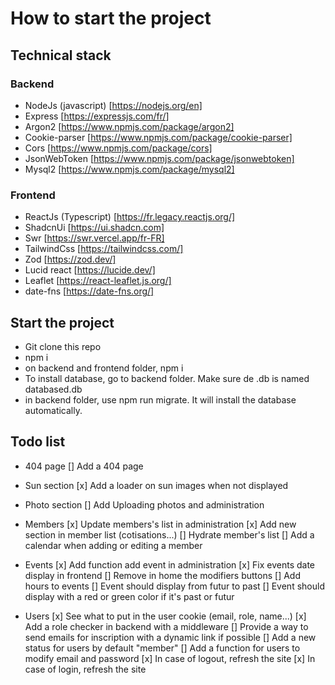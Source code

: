 # How to start the project

## Technical stack

### Backend

- NodeJs (javascript) [https://nodejs.org/en]
- Express [https://expressjs.com/fr/]
- Argon2 [https://www.npmjs.com/package/argon2]
- Cookie-parser [https://www.npmjs.com/package/cookie-parser]
- Cors [https://www.npmjs.com/package/cors]
- JsonWebToken [https://www.npmjs.com/package/jsonwebtoken]
- Mysql2 [https://www.npmjs.com/package/mysql2]

### Frontend

- ReactJs (Typescript) [https://fr.legacy.reactjs.org/]
- ShadcnUi [https://ui.shadcn.com]
- Swr [https://swr.vercel.app/fr-FR]
- TailwindCss [https://tailwindcss.com/]
- Zod [https://zod.dev/]
- Lucid react [https://lucide.dev/]
- Leaflet [https://react-leaflet.js.org/]
- date-fns [https://date-fns.org/]

## Start the project

- Git clone this repo
- npm i
- on backend and frontend folder, npm i
- To install database, go to backend folder. Make sure de .db is named databased.db
- in backend folder, use npm run migrate. It will install the database automatically.

## Todo list

- 404 page
[] Add a 404 page

- Sun section
[x] Add a loader on sun images when not displayed

- Photo section
[] Add Uploading photos and administration

- Members
[x] Update members's list in administration
[x] Add new section in member list (cotisations...)
[] Hydrate member's list
[] Add a calendar when adding or editing a member

- Events
[x] Add function add event in administration
[x] Fix events date display in frontend
[] Remove in home the modifiers buttons
[] Add hours to events
[] Event should display from futur to past
[] Event should display with a red or green color if it's past or futur

- Users
[x] See what to put in the user cookie (email, role, name...)
[x] Add a role checker in backend with a middleware
[] Provide a way to send emails for inscription with a dynamic link if possible
[] Add a new status for users by default "member"
[] Add a function for users to modify email and password
[x] In case of logout, refresh the site
[x] In case of login, refresh the site
